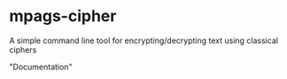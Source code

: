 # mpags-cipher
A simple command line tool for encrypting/decrypting text using classical ciphers 

"Documentation"
